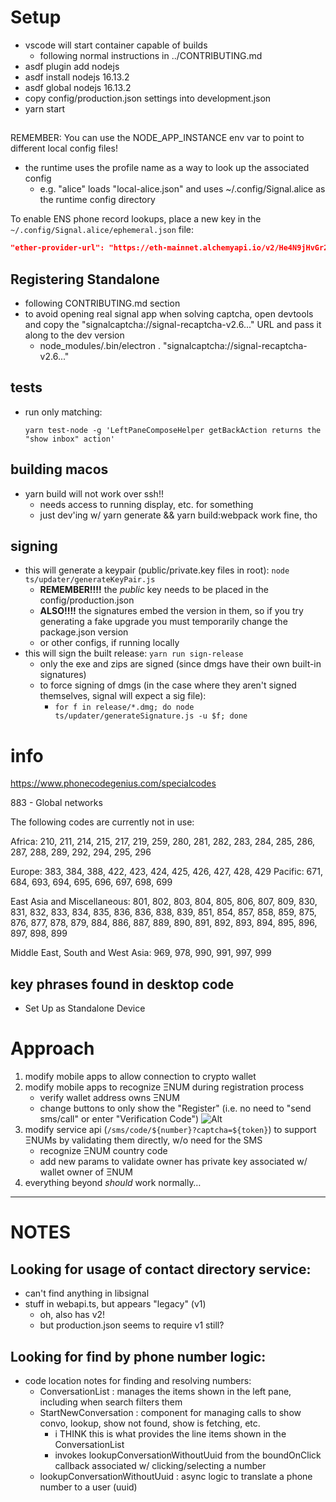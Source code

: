 <!-- Copyright 2015-2020 Signal Messenger, LLC -->
<!-- SPDX-License-Identifier: AGPL-3.0-only -->

# Setup

* vscode will start container capable of builds
    * following normal instructions in ../CONTRIBUTING.md
* asdf plugin add nodejs
* asdf install nodejs 16.13.2
* asdf global nodejs 16.13.2
* copy config/production.json settings into development.json
* yarn start

##

REMEMBER: You can use the NODE_APP_INSTANCE env var to point to different local config files!
* the runtime uses the profile name as a way to look up the associated config
    * e.g. "alice" loads "local-alice.json" and uses ~/.config/Signal.alice as the runtime config directory

To enable ENS phone record lookups, place a new key in the `~/.config/Signal.alice/ephemeral.json` file:
```json
"ether-provider-url": "https://eth-mainnet.alchemyapi.io/v2/He4N9jHvGr21IQ4F2FNU-ZuMeEmy-Mhm",
```

## Registering Standalone

* following CONTRIBUTING.md section
* to avoid opening real signal app when solving captcha, open devtools and copy the "signalcaptcha://signal-recaptcha-v2.6..." URL and pass it along to the dev version
    * node_modules/.bin/electron . "signalcaptcha://signal-recaptcha-v2.6..."

## tests

* run only matching:
  ```
  yarn test-node -g 'LeftPaneComposeHelper getBackAction returns the "show inbox" action'
  ```

## building macos

* yarn build will not work over ssh!!
    * needs access to running display, etc. for something
    * just dev'ing w/ yarn generate && yarn build:webpack work fine, tho

## signing

* this will generate a keypair (public/private.key files in root): `node ts/updater/generateKeyPair.js`
    * **REMEMBER!!!!** the *public* key needs to be placed in the config/production.json
    * **ALSO!!!!** the signatures embed the version in them, so if you try generating a fake upgrade you must temporarily change the package.json version
    * or other configs, if running locally
* this will sign the built release: `yarn run sign-release`
    * only the exe and zips are signed (since dmgs have their own built-in signatures)
    * to force signing of dmgs (in the case where they aren't signed themselves, signal will expect a sig file):
        * `for f in release/*.dmg; do node ts/updater/generateSignature.js -u $f; done`

# info

https://www.phonecodegenius.com/specialcodes

883 - Global networks

The following codes are currently not in use:

Africa: 210, 211, 214, 215, 217, 219, 259, 280, 281, 282, 283, 284, 285, 286, 287, 288, 289, 292, 294, 295, 296

Europe: 383, 384, 388, 422, 423, 424, 425, 426, 427, 428, 429
Pacific: 671, 684, 693, 694, 695, 696, 697, 698, 699

East Asia and Miscellaneous: 801, 802, 803, 804, 805, 806, 807, 809, 830, 831, 832, 833, 834, 835, 836, 836, 838, 839, 851, 854, 857, 858, 859, 875, 876, 877, 878, 879, 884, 886, 887, 889, 890, 891, 892, 893, 894, 895, 896, 897, 898, 899

Middle East, South and West Asia: 969, 978, 990, 991, 997, 999

## key phrases found in desktop code

* Set Up as Standalone Device

# Approach

1. modify mobile apps to allow connection to crypto wallet
2. modify mobile apps to recognize ΞNUM during registration process
    * verify wallet address owns ΞNUM
    * change buttons to only show the "Register" (i.e. no need to "send sms/call" or enter "Verification Code") ![Alt](register-screen.png "register-screen")
3. modify service api (`/sms/code/${number}?captcha=${token}`) to support ΞNUMs by validating them directly, w/o need for the SMS
    * recognize ΞNUM country code
    * add new params to validate owner has private key associated w/ wallet owner of ΞNUM
4. everything beyond _should_ work normally…

---
# NOTES

## Looking for usage of contact directory service:

* can't find anything in libsignal
* stuff in webapi.ts, but appears "legacy" (v1)
    * oh, also has v2!
    * but production.json seems to require v1 still?

## Looking for find by phone number logic:

* code location notes for finding and resolving numbers:
    * ConversationList : manages the items shown in the left pane, including when search filters them
    * StartNewConversation : component for managing calls to show convo, lookup, show not found, show is fetching, etc.
        * i THINK this is what provides the line items shown in the ConversationList
        * invokes lookupConversationWithoutUuid from the boundOnClick callback associated w/ clicking/selecting a number
    * lookupConversationWithoutUuid : async logic to translate a phone number to a user (uuid)